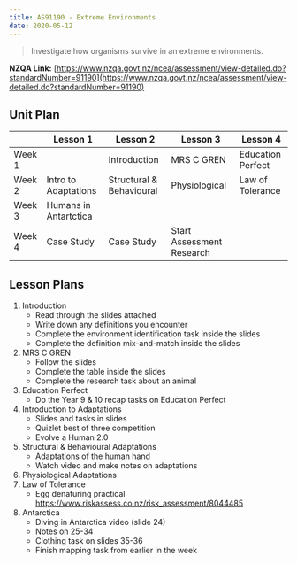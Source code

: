 ```yaml
---
title: AS91190 - Extreme Environments
date: 2020-05-12
---
```


> Investigate how organisms survive in an extreme environments.

__NZQA Link:__ [https://www.nzqa.govt.nz/ncea/assessment/view-detailed.do?standardNumber=91190](https://www.nzqa.govt.nz/ncea/assessment/view-detailed.do?standardNumber=91190)

## Unit Plan


|        | Lesson 1              | Lesson 2                 | Lesson 3                  | Lesson 4          |
|--------|-----------------------|--------------------------|---------------------------|-------------------|
| Week 1 |                       | Introduction             | MRS C GREN                | Education Perfect |
| Week 2 | Intro to Adaptations  | Structural & Behavioural | Physiological             | Law of Tolerance  |
| Week 3 | Humans in Antartctica |                          |                           |                   |
| Week 4 | Case Study            | Case Study               | Start Assessment Research |                   |

## Lesson Plans

1. Introduction
    - Read through the slides attached
    - Write down any definitions you encounter
    - Complete the environment identification task inside the slides
    - Complete the definition mix-and-match inside the slides
2. MRS C GREN
    - Follow the slides
    - Complete the table inside the slides
    - Complete the research task about an animal
3. Education Perfect
    - Do the Year 9 & 10 recap tasks on Education Perfect
4. Introduction to Adaptations
    - Slides and tasks in slides
    - Quizlet best of three competition
    - Evolve a Human 2.0
5. Structural & Behavioural Adaptations
    - Adaptations of the human hand
    - Watch video and make notes on adaptations
6. Physiological Adaptations
7. Law of Tolerance
    - Egg denaturing practical https://www.riskassess.co.nz/risk_assessment/8044485
8. Antarctica
    - Diving in Antarctica video (slide 24)
    - Notes on 25-34
    - Clothing task on slides 35-36
    - Finish mapping task from earlier in the week